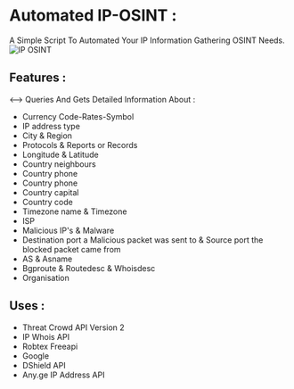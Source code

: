 # Automated IP-OSINT :
A Simple Script To Automated Your IP Information Gathering OSINT Needs. 
![IP OSINT](https://github.com/Phone-Metal/IP-OSINT-/blob/main/1612767709-picsay.png)
## Features :

<--> Queries And Gets Detailed Information About :
* Currency Code-Rates-Symbol
* IP address type
* City & Region
* Protocols & Reports or Records 
* Longitude & Latitude
* Country neighbours 
* Country phone
* Country phone 
* Country capital 
* Country code 
* Timezone name & Timezone
* ISP
* Malicious IP's & Malware 
* Destination port a Malicious packet was sent to & Source port the blocked packet came from 
* AS & Asname
* Bgproute & Routedesc & Whoisdesc
* Organisation 


## Uses :

* Threat Crowd API Version 2
* IP Whois API
* Robtex Freeapi
* Google 
* DShield API
* Any.ge IP Address API
